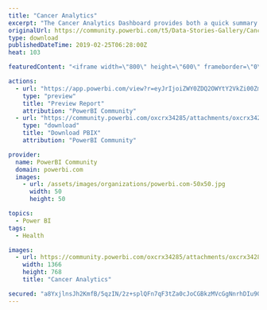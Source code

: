 ```yaml
---
title: "Cancer Analytics"
excerpt: "The Cancer Analytics Dashboard provides both a quick summary and a detailed report about Cancer patients in the USA. It helps you understand the"
originalUrl: https://community.powerbi.com/t5/Data-Stories-Gallery/Cancer-Analytics/m-p/631080
type: download
publishedDateTime: 2019-02-25T06:28:00Z
heat: 103

featuredContent: "<iframe width=\"800\" height=\"600\" frameborder=\"0\" src=\"https://app.powerbi.com/view?r=eyJrIjoiZWY0ZDQ2OWYtY2VkZi00ZmM5LWFiZWUtMWNhZWU0NDc2N2RjIiwidCI6IjA0ZWM2MTA5LTRjNzktNGM3My1hZTcxLWE0NzRjMDlhMWY1YSJ9\"></iframe>"

actions:
  - url: "https://app.powerbi.com/view?r=eyJrIjoiZWY0ZDQ2OWYtY2VkZi00ZmM5LWFiZWUtMWNhZWU0NDc2N2RjIiwidCI6IjA0ZWM2MTA5LTRjNzktNGM3My1hZTcxLWE0NzRjMDlhMWY1YSJ9"
    type: "preview"
    title: "Preview Report"
    attribution: "PowerBI Community"
  - url: "https://community.powerbi.com/oxcrx34285/attachments/oxcrx34285/DataStoriesGallery/2525/2/Cancer%20Analytics.pbix"
    type: "download"
    title: "Download PBIX"
    attribution: "PowerBI Community"

provider:
  name: PowerBI Community
  domain: powerbi.com
  images:
    - url: /assets/images/organizations/powerbi.com-50x50.jpg
      width: 50
      height: 50

topics:
  - Power BI
tags:
  - Health

images:
  - url: https://community.powerbi.com/oxcrx34285/attachments/oxcrx34285/DataStoriesGallery/2525/1/Cancer%20Analytics.png
    width: 1366
    height: 768
    title: "Cancer Analytics"

secured: "a8YxjlnsJh2KmfB/5qzIN/2z+splQFn7qF3tZa0cJoCGBkzMVcGgNnrhDIu9OHAArVYXaOhSyj5a8jQ/Kvml0lB/dWkhFCxFxww9i2+zRPom8Fk/IrECx0vBR8Jx2LFdNe6IethJBjgyhPGBHp+GcThBFNrDPmmW3cCqScDqWLGO/HHbad+7vWQpUYAF9YMum3jE6wHB3R9Ty5HODQiV/ILZs0o2lEA1c4QtTjADDXieTaz7/HLGWcnVJDv2B3I6OzUPTo6CYWdxTZMYD87lAdt2agmNZjdLyuZU7xHJZ9nCfEtZro7l1gk9sXBXHigQjmPqnUIC2Ys2QQWvohKIhS1qmRyucs1WGPxfdi1n8M3KoarF+AoewWYD8CEb6ZT6fSUbCKCXV+xXOKgtGixS+ydI24bpimp2Dc2J/LAOrgE=;e2pkl/UH8c5htawn+cDYVQ=="
---
```


